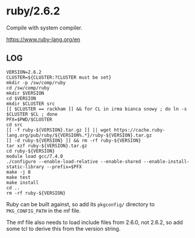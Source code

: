 ruby/2.6.2
==========

Compile with system compiler.

<https://www.ruby-lang.org/en>

LOG
---

    VERSION=2.6.2
    CLUSTER=${CLUSTER:?CLUSTER must be set}
    mkdir -p /sw/comp/ruby
    cd /sw/comp/ruby
    mkdir $VERSION
    cd $VERSION
    mkdir $CLUSTER src
    [[ $CLUSTER == rackham ]] && for CL in irma bianca snowy ; do ln -s $CLUSTER $CL ; done
    PFX=$PWD/$CLUSTER
    cd src
    [[ -f ruby-${VERSION}.tar.gz ]] || wget https://cache.ruby-lang.org/pub/ruby/${VERSION%.*}/ruby-${VERSION}.tar.gz
    [[ -d ruby-${VERSION} ]] && rm -rf ruby-${VERSION}
    tar xzf ruby-${VERSION}.tar.gz
    cd ruby-${VERSION}
    module load gcc/7.4.0
    ./configure --enable-load-relative --enable-shared --enable-install-static-library --prefix=$PFX
    make -j 8
    make test
    make install
    cd ..
    rm -rf ruby-${VERSION}

Ruby can be built against, so add its `pkgconfig/` directory to
`PKG_CONFIG_PATH` in the mf file.

The mf file also needs to load include files from 2.6.0, not 2.6.2, so add some
tcl to derive this from the version string.

